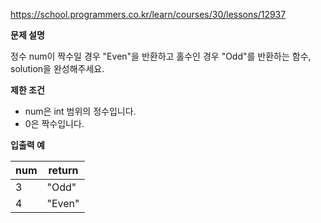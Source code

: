 https://school.programmers.co.kr/learn/courses/30/lessons/12937

**문제 설명**

정수 num이 짝수일 경우 "Even"을 반환하고 홀수인 경우 "Odd"를 반환하는 함수, solution을 완성해주세요.

**제한 조건**

- num은 int 범위의 정수입니다.
- 0은 짝수입니다.

**입출력 예**

| num | 	return |
|-----|---------|
| 3   | 	"Odd"  |
| 4   | 	"Even" |
